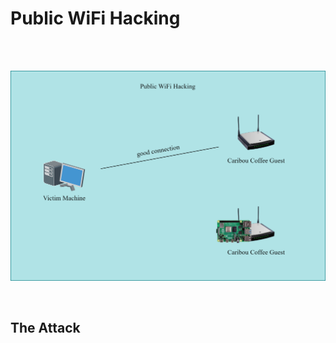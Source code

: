 
# Public WiFi Hacking

<br><br>
<p align="center">
  <a href="https://viewer.diagrams.net/?tags=%7B%7D&lightbox=1&highlight=0000ff&edit=_blank&layers=1&nav=1&title=Public%20WiFi%20Hacking.drawio#Uhttps%3A%2F%2Fdrive.google.com%2Fuc%3Fid%3D1h2twrBb6UFNGRPrBiIgxzS_S9tUTfHqW%26export%3Ddownload">
    <img src="/img/WiFiHacking.svg">
  </a>
</p>
<br>

## The Attack
